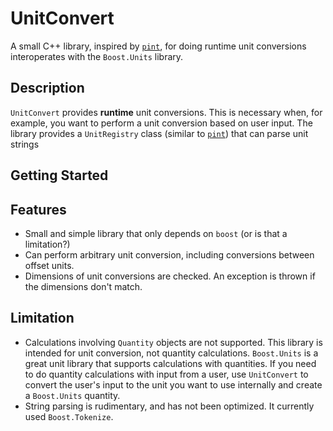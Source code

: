 # UnitConvert

A small C++ library, inspired by [`pint`](https://pint.readthedocs.io/en/latest/), for doing runtime unit conversions interoperates with the `Boost.Units` library.

## Description

`UnitConvert` provides **runtime** unit conversions. This is necessary when, for example, you want to perform a unit conversion based on user input. The library
provides a `UnitRegistry` class (similar to [`pint`](https://pint.readthedocs.io/en/latest/)) that can parse unit strings 

## Getting Started

## Features

- Small and simple library that only depends on `boost` (or is that a limitation?)
- Can perform arbitrary unit conversion, including conversions between offset units.
- Dimensions of unit conversions are checked. An exception is thrown if the dimensions don't match.

## Limitation

- Calculations involving `Quantity` objects are not supported. This library is intended for unit conversion, not quantity calculations.
  `Boost.Units` is a great unit library that supports calculations with quantities. If you need to do quantity calculations with
  input from a user, use `UnitConvert` to convert the user's input to the unit you want to use internally and create a `Boost.Units` quantity.
- String parsing is rudimentary, and has not been optimized. It currently used `Boost.Tokenize`.

